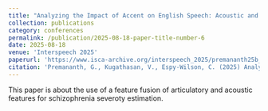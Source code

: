 ```yaml
---
title: "Analyzing the Impact of Accent on English Speech: Acoustic and Articulatory Perspectives"
collection: publications
category: conferences
permalink: /publication/2025-08-18-paper-title-number-6
date: 2025-08-18
venue: 'Interspeech 2025'
paperurl: 'https://www.isca-archive.org/interspeech_2025/premananth25b_interspeech.html#'
citation: 'Premananth, G., Kugathasan, V., Espy-Wilson, C. (2025) Analyzing the Impact of Accent on English Speech: Acoustic and Articulatory Perspectives. Proc. Interspeech 2025, 1493-1497, doi: 10.21437/Interspeech.2025-2342'
---
```


This paper is about the use of a feature fusion of articulatory and acoustic features for schizophrenia severoty estimation.